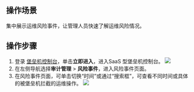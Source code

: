 ## 操作场景
集中展示运维风险事件，让管理人员快速了解运维风险情况。



## 操作步骤
1. 登录 [堡垒机控制台](https://console.cloud.tencent.com/dsgc/bh)，单击**立即进入**，进入SaaS 型堡垒机控制台。
![](https://qcloudimg.tencent-cloud.cn/raw/b2f6673b0cad7c2f423a6b6e287179af.png)
2. 在左侧导航选择**审计管理** > **风险事件**，进入风险事件页面。
3. 在风险事件页面，可单击切换“时间”或通过“搜索框”，可查看不同时间或具体的被堡垒机拦截的运维操作。
![](https://qcloudimg.tencent-cloud.cn/raw/fd11df14fbf1269c0deb38b2cf6252a1.png)
